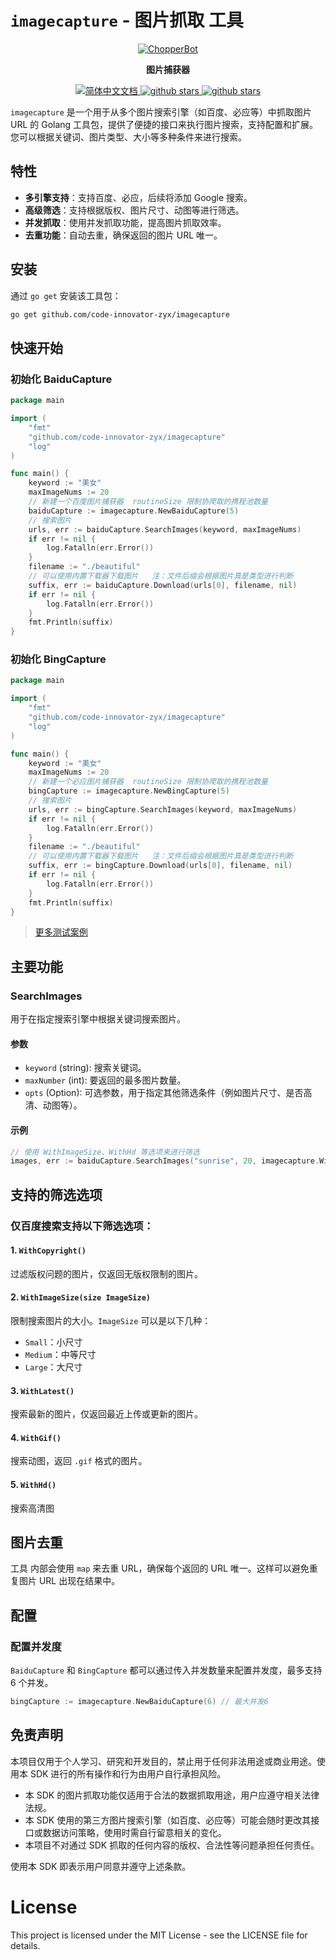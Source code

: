 # `imagecapture` - 图片抓取 工具

<p align="center">
  <a href="https://github.com/code-innovator-zyx/imagecapture">
   <img alt="ChopperBot" src="https://github.com/twj666/ChopperBot-Doc/blob/master/img/logo.png?raw=true">
  </a>
</p>

<p align="center">
  <strong>图片捕获器</strong>
</p>


<p align="center">
  <a href="https://github.com/code-innovator-zyx/wechat-gptbot/blob/main/README.md">
    <img src="https://img.shields.io/badge/文档-简体中文-blue.svg" alt="简体中文文档" />
  </a>

  <a target="_blank" href='https://github.com/code-innovator-zyx/imagecapture'>
        <img src="https://img.shields.io/github/stars/code-innovator-zyx/imagecapture.svg" alt="github stars"/>
   </a>

   <a target="_blank" href=''>
        <img src="https://img.shields.io/badge/Process-Developing-yellow" alt="github stars"/>
   </a>
</p>

`imagecapture` 是一个用于从多个图片搜索引擎（如百度、必应等）中抓取图片 URL 的 Golang
工具包，提供了便捷的接口来执行图片搜索，支持配置和扩展。您可以根据关键词、图片类型、大小等多种条件来进行搜索。

## 特性

- **多引擎支持**：支持百度、必应，后续将添加 Google 搜索。
- **高级筛选**：支持根据版权、图片尺寸、动图等进行筛选。
- **并发抓取**：使用并发抓取功能，提高图片抓取效率。
- **去重功能**：自动去重，确保返回的图片 URL 唯一。

## 安装

通过 `go get` 安装该工具包：

```bash
go get github.com/code-innovator-zyx/imagecapture
```

## 快速开始

### 初始化 BaiduCapture

```go
package main

import (
	"fmt"
	"github.com/code-innovator-zyx/imagecapture"
	"log"
)

func main() {
	keyword := "美女"
	maxImageNums := 20
	// 新建一个百度图片捕获器  routineSize 限制协爬取的携程池数量
	baiduCapture := imagecapture.NewBaiduCapture(5)
	// 搜索图片
	urls, err := baiduCapture.SearchImages(keyword, maxImageNums)
	if err != nil {
		log.Fatalln(err.Error())
	}
	filename := "./beautiful"
	// 可以使用内置下载器下载图片   注：文件后缀会根据图片真是类型进行判断
	suffix, err := baiduCapture.Download(urls[0], filename, nil)
	if err != nil {
		log.Fatalln(err.Error())
	}
	fmt.Println(suffix)
}

```

### 初始化 BingCapture

```go
package main

import (
	"fmt"
	"github.com/code-innovator-zyx/imagecapture"
	"log"
)

func main() {
	keyword := "美女"
	maxImageNums := 20
	// 新建一个必应图片捕获器  routineSize 限制协爬取的携程池数量
	bingCapture := imagecapture.NewBingCapture(5)
	// 搜索图片
	urls, err := bingCapture.SearchImages(keyword, maxImageNums)
	if err != nil {
		log.Fatalln(err.Error())
	}
	filename := "./beautiful"
	// 可以使用内置下载器下载图片   注：文件后缀会根据图片真是类型进行判断
	suffix, err := bingCapture.Download(urls[0], filename, nil)
	if err != nil {
		log.Fatalln(err.Error())
	}
	fmt.Println(suffix)
}
```

> [更多测试案例](https://github.com/code-innovator-zyx/imagecapture/tree/main/test)

## 主要功能

### SearchImages

用于在指定搜索引擎中根据关键词搜索图片。

#### 参数

- `keyword` (string): 搜索关键词。
- `maxNumber` (int): 要返回的最多图片数量。
- `opts` (Option): 可选参数，用于指定其他筛选条件（例如图片尺寸、是否高清、动图等）。

#### 示例

```go
// 使用 WithImageSize、WithHd 等选项来进行筛选
images, err := baiduCapture.SearchImages("sunrise", 20, imagecapture.WithHd(), imagecapture.WithImageSize(imagecapture.Medium))
```

## 支持的筛选选项

### 仅百度搜索支持以下筛选选项：

#### 1. `WithCopyright()`

过滤版权问题的图片，仅返回无版权限制的图片。

#### 2. `WithImageSize(size ImageSize)`

限制搜索图片的大小。`ImageSize` 可以是以下几种：

- `Small`：小尺寸
- `Medium`：中等尺寸
- `Large`：大尺寸

#### 3. `WithLatest()`

搜索最新的图片，仅返回最近上传或更新的图片。

#### 4. `WithGif()`

搜索动图，返回 `.gif` 格式的图片。

#### 5. `WithHd()`

搜索高清图

## 图片去重

工具 内部会使用 `map` 来去重 URL，确保每个返回的 URL 唯一。这样可以避免重复图片 URL 出现在结果中。

## 配置

### 配置并发度

`BaiduCapture` 和 `BingCapture` 都可以通过传入并发数量来配置并发度，最多支持 6 个并发。

```go
bingCapture := imagecapture.NewBaiduCapture(6) // 最大并发6
```

## 免责声明

本项目仅用于个人学习、研究和开发目的，禁止用于任何非法用途或商业用途。使用本 SDK 进行的所有操作和行为由用户自行承担风险。

- 本 SDK 的图片抓取功能仅适用于合法的数据抓取用途，用户应遵守相关法律法规。
- 本 SDK 使用的第三方图片搜索引擎（如百度、必应等）可能会随时更改其接口或数据访问策略，使用时需自行留意相关的变化。
- 本项目不对通过 SDK 抓取的任何内容的版权、合法性等问题承担任何责任。

使用本 SDK 即表示用户同意并遵守上述条款。

# License

This project is licensed under the MIT License - see the LICENSE file for details.